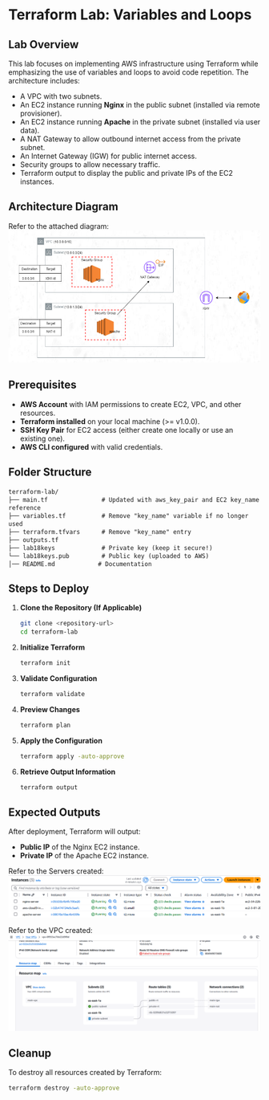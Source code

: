 # Terraform Lab: Variables and Loops

## Lab Overview
This lab focuses on implementing AWS infrastructure using Terraform while emphasizing the use of variables and loops to avoid code repetition. The architecture includes:
- A VPC with two subnets.
- An EC2 instance running **Nginx** in the public subnet (installed via remote provisioner).
- An EC2 instance running **Apache** in the private subnet (installed via user data).
- A NAT Gateway to allow outbound internet access from the private subnet.
- An Internet Gateway (IGW) for public internet access.
- Security groups to allow necessary traffic.
- Terraform output to display the public and private IPs of the EC2 instances.

## Architecture Diagram
Refer to the attached diagram:
![Architecture Diagram](https://github.com/abdoelwaly/iVolve-Training/blob/364e1d28aa6e5c765726888dfb0d513540a220a6/Terraform/lab18/assets/Screenshot%202025-03-08%20171616.png)

## Prerequisites
- **AWS Account** with IAM permissions to create EC2, VPC, and other resources.
- **Terraform installed** on your local machine (>= v1.0.0).
- **SSH Key Pair** for EC2 access (either create one locally or use an existing one).
- **AWS CLI configured** with valid credentials.

## Folder Structure
```
terraform-lab/
├── main.tf               # Updated with aws_key_pair and EC2 key_name reference
├── variables.tf          # Remove "key_name" variable if no longer used
├── terraform.tfvars      # Remove "key_name" entry
├── outputs.tf
├── lab18keys             # Private key (keep it secure!)
└── lab18keys.pub         # Public key (uploaded to AWS)
│── README.md            # Documentation
```

## Steps to Deploy

1. **Clone the Repository (If Applicable)**
   ```sh
   git clone <repository-url>
   cd terraform-lab
   ```

2. **Initialize Terraform**
   ```sh
   terraform init
   ```

3. **Validate Configuration**
   ```sh
   terraform validate
   ```

4. **Preview Changes**
   ```sh
   terraform plan
   ```

5. **Apply the Configuration**
   ```sh
   terraform apply -auto-approve
   ```

6. **Retrieve Output Information**
   ```sh
   terraform output
   ```

## Expected Outputs
After deployment, Terraform will output:
- **Public IP** of the Nginx EC2 instance.
- **Private IP** of the Apache EC2 instance.

Refer to the Servers created:
![Servers](https://github.com/abdoelwaly/iVolve-Training/blob/364e1d28aa6e5c765726888dfb0d513540a220a6/Terraform/lab18/assets/Screenshot%202025-03-08%20171240.png)


Refer to the VPC created:
![VPC](https://github.com/abdoelwaly/iVolve-Training/blob/364e1d28aa6e5c765726888dfb0d513540a220a6/Terraform/lab18/assets/Screenshot%202025-03-08%20171340.png)

## Cleanup
To destroy all resources created by Terraform:
```sh
terraform destroy -auto-approve
```



